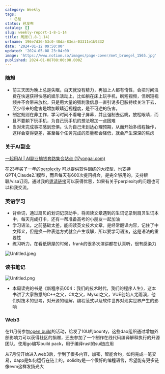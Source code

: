 ```yaml
---
category: Weekly
tags:
  - 总结
status: 已发布
catalog: []
slug: weekly-report-1-8-1-14
title: 周报(1.8-1.14)
urlname: 196e7d36-53c0-48da-83ea-03311e1b9332
date: '2024-01-12 09:50:00'
updated: '2024-05-08 23:04:00'
image: 'https://www.notion.so/images/page-cover/met_bruegel_1565.jpg'
published: 2024-01-08T08:00:00.000Z
---
```


### 随想

- 前三天因为晚上总是失眠，白天就没有精力，再加上人都有惰性，会把时间浪费在快速获得快感的娱乐活动上，比如躺在床上玩手机，刷短视频，但刷短视频并不会带来放松，只是用大量的强刺激信息一直引诱多巴胺持续关注下去，至少带来的危害是增加眼睛近视程度，是不可逆的伤害。
- 制定规则在非工作，学习时间不看电子屏幕，并且强制去远眺，放松眼睛，而且不要躺下玩手机，为自己玩手机的想法增加一点困难
- 当对未完成事项感到恐惧，认为自己未到达心理预期，从而开始多线程操作，这样会变得更差，甚至每个任务完成的质量都会降低，就会产生深深的焦虑

### 关于AI副业


[一起用AI | AI副业搞钱套路集合站点 (17yongai.com)](https://17yongai.com/)


在23年买了一年的[perplexity](https://www.perplexity.ai/) 可以提供软件训练的大模型，也支持GPT4,Claude2.1模型，而且每天有600次提问机会，是完全够用的，支持银联/visa订阅，通过我的[邀请链接](https://perplexity.ai/pro?referral_code=SGJ7X87B)可以获得优惠，如果有关于perplexity的问题也可以和我交流。


### 英语学习

- 背单词，通过扇贝的划词记录助手，将阅读文章遇到的生词记录到扇贝生词本中，每天完成打卡，还有一帮准备高考的小朋友一起加油
- 学习语法，之前基础太差，能阅读英文技术文章，是经常翻译内容，记住了中文释义，但是换一种表达方式就会产生误解，所以要学习语法，这是语法的重要性
- 练习听力，在看纸牌屋的时候，frank的很多次演讲都在认真听，很有感染力

![Untitled.jpeg](https://prod-files-secure.s3.us-west-2.amazonaws.com/5d24fe63-e567-4804-86f9-9fdc62e13082/c33f3733-be40-431e-a494-10399ac86f32/Untitled.jpeg?X-Amz-Algorithm=AWS4-HMAC-SHA256&X-Amz-Content-Sha256=UNSIGNED-PAYLOAD&X-Amz-Credential=ASIAZI2LB466RSV33EDO%2F20250212%2Fus-west-2%2Fs3%2Faws4_request&X-Amz-Date=20250212T213300Z&X-Amz-Expires=3600&X-Amz-Security-Token=IQoJb3JpZ2luX2VjEN3%2F%2F%2F%2F%2F%2F%2F%2F%2F%2FwEaCXVzLXdlc3QtMiJHMEUCIGLsddOw8ihHPGeKBEonB4ahR6oCoEf2jv0JHPu7%2BqpuAiEAvndS2HrTBq4vYK6Cx30onoDFYmlGBRjYndmc0TMm%2By4qiAQI9v%2F%2F%2F%2F%2F%2F%2F%2F%2F%2FARAAGgw2Mzc0MjMxODM4MDUiDIfdJUMWgzABLSJkEircA9spdBPKorWFh3qZO2wrfBVsnBMaKLfyTTcrMK6oAp%2FfpaCbEW5Z2jB7i8ljqtlhPcIj69E4ZUU%2F9OWYBweFEhLpaHvgpIC8TMiwTmR6anvzmAgLflU0gYQjlKlQgiulMNDt%2BYAebpecqhng41dt6IIVtSFOz4mPtpwP%2BkpNXN%2FtrCcmhDeJwf9PfXjA512gKJWQtX1D%2Fsx%2FF1R%2F5XSjzUpY4EKC9fmnmI63FXXWAWGW4KT3g%2FycIb%2BpW%2BlF6leIBmIFsVWfYpotoAs2gGXAXgKi1PCbjrR0RoFiHmKKN4Gi1rppGp1XkDIPfvd%2FddE8uGztHazwpFYIpP3PQEf%2FSmbnB6hZo1WslUS7AiTNJ9xQz17TrqsJ8zdIkybmWhMs801a6K6Pdi0EWqyGhTnH4yr1pKZFgCiZ8Til%2BQ6zWN5u0Jj7hVn8LQKyXRloOo9Tq%2Bo6djHzXNDLhzvv3geV0OUzK0BOqE%2BT%2Fw3sJP58rPcIZZxWRDYSD4JxVJhHRI0vPLzxlJNh8CKtsoJ5IwnMK8xJo0Mu7kSrRXoegA5eGapHglpOFJrhgYy%2FP%2B%2BKdlEH1Tp7EAMwXzmHiMVPfITDNwFjm5zuwxrbSmo4rb8FtZRRvJKadXXfh9LwTMTrMPqLtL0GOqUBpo1uog%2FryqP1%2Fn%2BiZQsGMYUDFejRRTQe44TofujjEnOTkacVXFuxWRVG85sBc4uFzRT%2BoHqiz1acRpFpNT7zY7SmL24EtEh7YtjtaWenHnk223%2FNFbp2PJ9dJMAqaqx649vCsU7CyKv4BBtpm2vZiaBnojzsrNsLdV4n%2BW2fz%2BIiEE6Dzo5qq4st9MATTwgKTMOTZt1y0RjpIuA3pwyVZw4%2FhTK0&X-Amz-Signature=5b2f5a958692d15b3e1185520b35c17018d03b2c30b1766a9d05b05210b96f23&X-Amz-SignedHeaders=host&x-id=GetObject)


### 读书笔记


![Untitled.png](https://prod-files-secure.s3.us-west-2.amazonaws.com/5d24fe63-e567-4804-86f9-9fdc62e13082/96aa439a-1c95-4054-aa84-ef4e0c8eb5d1/Untitled.png?X-Amz-Algorithm=AWS4-HMAC-SHA256&X-Amz-Content-Sha256=UNSIGNED-PAYLOAD&X-Amz-Credential=ASIAZI2LB466RSV33EDO%2F20250212%2Fus-west-2%2Fs3%2Faws4_request&X-Amz-Date=20250212T213300Z&X-Amz-Expires=3600&X-Amz-Security-Token=IQoJb3JpZ2luX2VjEN3%2F%2F%2F%2F%2F%2F%2F%2F%2F%2FwEaCXVzLXdlc3QtMiJHMEUCIGLsddOw8ihHPGeKBEonB4ahR6oCoEf2jv0JHPu7%2BqpuAiEAvndS2HrTBq4vYK6Cx30onoDFYmlGBRjYndmc0TMm%2By4qiAQI9v%2F%2F%2F%2F%2F%2F%2F%2F%2F%2FARAAGgw2Mzc0MjMxODM4MDUiDIfdJUMWgzABLSJkEircA9spdBPKorWFh3qZO2wrfBVsnBMaKLfyTTcrMK6oAp%2FfpaCbEW5Z2jB7i8ljqtlhPcIj69E4ZUU%2F9OWYBweFEhLpaHvgpIC8TMiwTmR6anvzmAgLflU0gYQjlKlQgiulMNDt%2BYAebpecqhng41dt6IIVtSFOz4mPtpwP%2BkpNXN%2FtrCcmhDeJwf9PfXjA512gKJWQtX1D%2Fsx%2FF1R%2F5XSjzUpY4EKC9fmnmI63FXXWAWGW4KT3g%2FycIb%2BpW%2BlF6leIBmIFsVWfYpotoAs2gGXAXgKi1PCbjrR0RoFiHmKKN4Gi1rppGp1XkDIPfvd%2FddE8uGztHazwpFYIpP3PQEf%2FSmbnB6hZo1WslUS7AiTNJ9xQz17TrqsJ8zdIkybmWhMs801a6K6Pdi0EWqyGhTnH4yr1pKZFgCiZ8Til%2BQ6zWN5u0Jj7hVn8LQKyXRloOo9Tq%2Bo6djHzXNDLhzvv3geV0OUzK0BOqE%2BT%2Fw3sJP58rPcIZZxWRDYSD4JxVJhHRI0vPLzxlJNh8CKtsoJ5IwnMK8xJo0Mu7kSrRXoegA5eGapHglpOFJrhgYy%2FP%2B%2BKdlEH1Tp7EAMwXzmHiMVPfITDNwFjm5zuwxrbSmo4rb8FtZRRvJKadXXfh9LwTMTrMPqLtL0GOqUBpo1uog%2FryqP1%2Fn%2BiZQsGMYUDFejRRTQe44TofujjEnOTkacVXFuxWRVG85sBc4uFzRT%2BoHqiz1acRpFpNT7zY7SmL24EtEh7YtjtaWenHnk223%2FNFbp2PJ9dJMAqaqx649vCsU7CyKv4BBtpm2vZiaBnojzsrNsLdV4n%2BW2fz%2BIiEE6Dzo5qq4st9MATTwgKTMOTZt1y0RjpIuA3pwyVZw4%2FhTK0&X-Amz-Signature=13014c360eb3b42233de6e79ba6e125581b499a0fa77738b3036660c590754b6&X-Amz-SignedHeaders=host&x-id=GetObject)

- 本周读完的书是《新程序员004：我们的技术时代，我们的程序人生》，这本书讲了大家熟悉的C++之父，C#之父，Mysql之父，VUE创始人尤雨溪，他们对技术的思考，对开源的理解，编程范式以及软件世界对现实世界产生的影响

### Web3


在11月份参加[open build](https://openbuild.xyz/learn/challenges)的活动，给发了10U的bounty，这些dao组织通过增加外部影响力可以获得社区的捐赠，还去参加了一个制作在线代码编译解释执行的开源团队，使用go编写build pack，用于编译rust的sui链应用


从7月份开始进入web3后，学到了很多内容，加密，智能合约，如何完成一笔交易，dapp是如何运行在链上的，solidity是一个很好的编程语言，希望能有更多链像evm这样发扬光大


